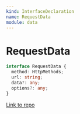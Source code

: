 ```yaml
---
kind: InterfaceDeclaration
name: RequestData
module: data
---
```


# RequestData

```ts
interface RequestData {
  method: HttpMethods;
  url: string;
  data?: any;
  options?: any;
}
```

[Link to repo](https://github.com/ngrx/platform/blob/master/modules/data/src/dataservices/interfaces.ts#L18-L23)
